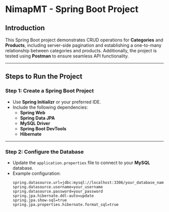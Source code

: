 # **NimapMT - Spring Boot Project**

## **Introduction**

This Spring Boot project demonstrates CRUD operations for **Categories** and **Products**, including server-side pagination and establishing a one-to-many relationship between categories and products. Additionally, the project is tested using **Postman** to ensure seamless API functionality.

---

## **Steps to Run the Project**

### **Step 1: Create a Spring Boot Project**

- Use **Spring Initializr** or your preferred IDE.
- Include the following dependencies:
  - **Spring Web**
  - **Spring Data JPA**
  - **MySQL Driver**
  - **Spring Boot DevTools**
  - **Hibernate**

---

### **Step 2: Configure the Database**

- Update the `application.properties` file to connect to your **MySQL** database.
- Example configuration:
  ```properties
  spring.datasource.url=jdbc:mysql://localhost:3306/your_database_name
  spring.datasource.username=your_username
  spring.datasource.password=your_password
  spring.jpa.hibernate.ddl-auto=update
  spring.jpa.show-sql=true
  spring.jpa.properties.hibernate.format_sql=true
